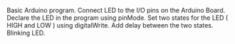 Basic Arduino program.
Connect LED to the I/O pins on the Arduino Board.
Declare the LED in the program using pinMode.
Set two states for the LED ( HIGH and LOW ) using digitalWrite.
Add delay between the two states.
Blinking LED.
